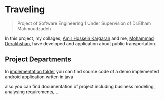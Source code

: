# Traveling
> Project of Software Engineering 1
Under Supervision of  Dr.Elham Mahmoudzadeh


In this project, my collages, [Amir Hossein Kargaran](https://github.com/kargaranamir) and me, [Mohammad Derakhshan](https://github.com/m-derakhshan), have developed and application about public transportation.


## Project Departments
 In [implementation folder](https://github.com/m-derakhshan/SoftwareEngineering1/tree/master/Design%20and%20Implementaion/Implementation) you can find source code of a demo implemented android application writen in java

 also you can find documentation of project including business modeling, analysing requirements,...
